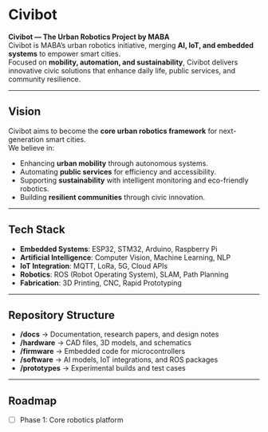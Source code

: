 #   Civibot

**Civibot — The Urban Robotics Project by MABA**  
Civibot is MABA’s urban robotics initiative, merging **AI, IoT, and embedded systems** to empower smart cities.  
Focused on **mobility, automation, and sustainability**, Civibot delivers innovative civic solutions that enhance daily life, public services, and community resilience.

---

##   Vision
Civibot aims to become the **core urban robotics framework** for next-generation smart cities.  
We believe in:
- Enhancing **urban mobility** through autonomous systems.  
- Automating **public services** for efficiency and accessibility.  
- Supporting **sustainability** with intelligent monitoring and eco-friendly robotics.  
- Building **resilient communities** through civic innovation.  

---

##   Tech Stack
- **Embedded Systems**: ESP32, STM32, Arduino, Raspberry Pi  
- **Artificial Intelligence**: Computer Vision, Machine Learning, NLP  
- **IoT Integration**: MQTT, LoRa, 5G, Cloud APIs  
- **Robotics**: ROS (Robot Operating System), SLAM, Path Planning  
- **Fabrication**: 3D Printing, CNC, Rapid Prototyping  

---

##   Repository Structure
- **/docs** → Documentation, research papers, and design notes  
- **/hardware** → CAD files, 3D models, and schematics  
- **/firmware** → Embedded code for microcontrollers  
- **/software** → AI models, IoT integrations, and ROS packages  
- **/prototypes** → Experimental builds and test cases  

---

##  Roadmap
- [ ] Phase 1: Core robotics platform
